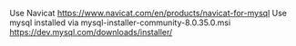 Use Navicat https://www.navicat.com/en/products/navicat-for-mysql
Use mysql installed via mysql-installer-community-8.0.35.0.msi https://dev.mysql.com/downloads/installer/
